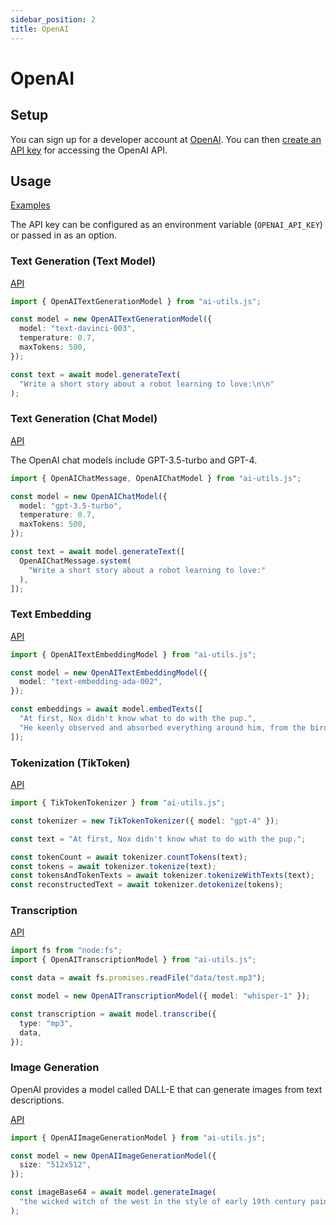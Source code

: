 ```yaml
---
sidebar_position: 2
title: OpenAI
---
```


# OpenAI

## Setup

You can sign up for a developer account at [OpenAI](https://platform.openai.com/overview). You can then [create an API key](https://platform.openai.com/account/api-keys) for accessing the OpenAI API.

## Usage

[Examples](https://github.com/lgrammel/ai-utils.js/tree/main/examples/basic/src/model-provider/openai)

The API key can be configured as an environment variable (`OPENAI_API_KEY`) or passed in as an option.

### Text Generation (Text Model)

[API](/api/classes/OpenAITextGenerationModel)

```ts
import { OpenAITextGenerationModel } from "ai-utils.js";

const model = new OpenAITextGenerationModel({
  model: "text-davinci-003",
  temperature: 0.7,
  maxTokens: 500,
});

const text = await model.generateText(
  "Write a short story about a robot learning to love:\n\n"
);
```

### Text Generation (Chat Model)

[API](/api/classes/OpenAIChatModel)

The OpenAI chat models include GPT-3.5-turbo and GPT-4.

```ts
import { OpenAIChatMessage, OpenAIChatModel } from "ai-utils.js";

const model = new OpenAIChatModel({
  model: "gpt-3.5-turbo",
  temperature: 0.7,
  maxTokens: 500,
});

const text = await model.generateText([
  OpenAIChatMessage.system(
    "Write a short story about a robot learning to love:"
  ),
]);
```

### Text Embedding

[API](/api/classes/OpenAITextEmbeddingModel)

```ts
import { OpenAITextEmbeddingModel } from "ai-utils.js";

const model = new OpenAITextEmbeddingModel({
  model: "text-embedding-ada-002",
});

const embeddings = await model.embedTexts([
  "At first, Nox didn't know what to do with the pup.",
  "He keenly observed and absorbed everything around him, from the birds in the sky to the trees in the forest.",
]);
```

### Tokenization (TikToken)

[API](/api/classes/TikTokenTokenizer)

```ts
import { TikTokenTokenizer } from "ai-utils.js";

const tokenizer = new TikTokenTokenizer({ model: "gpt-4" });

const text = "At first, Nox didn't know what to do with the pup.";

const tokenCount = await tokenizer.countTokens(text);
const tokens = await tokenizer.tokenize(text);
const tokensAndTokenTexts = await tokenizer.tokenizeWithTexts(text);
const reconstructedText = await tokenizer.detokenize(tokens);
```

### Transcription

[API](/api/classes/OpenAITranscriptionModel)

```ts
import fs from "node:fs";
import { OpenAITranscriptionModel } from "ai-utils.js";

const data = await fs.promises.readFile("data/test.mp3");

const model = new OpenAITranscriptionModel({ model: "whisper-1" });

const transcription = await model.transcribe({
  type: "mp3",
  data,
});
```

### Image Generation

OpenAI provides a model called DALL-E that can generate images from text descriptions.

[API](/api/classes/OpenAIImageGenerationModel)

```ts
import { OpenAIImageGenerationModel } from "ai-utils.js";

const model = new OpenAIImageGenerationModel({
  size: "512x512",
});

const imageBase64 = await model.generateImage(
  "the wicked witch of the west in the style of early 19th century painting"
);
```
